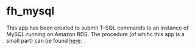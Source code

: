 fh_mysql
========

This app has been created to submit T-SQL commands to an instance of MySQL running on Amazon RDS.  The procedure (of whihc this app is a small part) can be found [here](http://www.feedhenry.com/getting-starte…edhenry-studio/).



